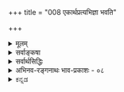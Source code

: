 +++
title = "008 एकार्थप्रत्यभिज्ञा भवति"

+++
<details><summary>मूलम्</summary>

एकार्थप्रत्यभिज्ञा भवति दृढतरा दर्शनस्पर्शनाभ्यां संघातादेरयोगादवगमयति सा वस्तु रूपादतोऽन्यत् ।  
एकस्मिन् दूरतादेरविशदविशदप्रत्यभिज्ञादि तद्वत् नैकत्वेऽप्यक्षभेदाद्भिदुरमिव मिथस्संश्रयादिप्रसङ्गात् ॥ ८ ॥
</details>

<details><summary>सर्वाङ्कषा</summary>

विभक्तानां द्रव्याणां लक्षण-कथनानन्तरं  
क्रमशः परीक्षां प्रारिप्सुः,  
आदौ द्रव्याद्रव्य-विभागस्यैवाप्रामाणिकतां वदतां बौद्धानां  
मतं निराकरोति - एकार्थेत्यादिना ।  

बौद्धाः खलु वैभाषिक-सौत्रान्तिक-योगाचार-माध्यमिकभेदेन चतुर्विधाः ।  

- _वैभाषिकाः_ जगत्-सत्यतावादिनः ।  
  जगतः प्रत्यक्षत्वम्, क्षणिकत्वं चैतत्सम्मतम्।  
- _सौत्रान्तिकानाम्_ अप्य् एतत् समानम्,  
  किन्तु जगतोऽनुमेयत्वम् इति विशेषः ।  
  उभयोरपि क्षणिक-विज्ञान-सन्तति-रूपः आन्तरः पदार्थोऽपि सम्मतः ।  
- आन्तर-क्षणिक-विज्ञान-सन्ततिर् एकैव सत्या,  
  बाह्यं तु सर्वं मिथ्येति योगाचाराः ।  
- माध्यमिकास्तु सर्वशून्यवादिनः । 

तत्र प्रकृते, वैभाषिकाः वदन्ति -  

> गन्ध-रस-रूप-स्पर्श-स्वभावाः चतुर्विधाः परमाणव एव जगन्-मूल-भूताः ।  
गन्ध-रस-रूप-स्पर्श-स्वभावा पृथिवी,  
रस-रूप-स्पर्श-स्वभावं जलम्,  
रूप-स्पर्श-स्वभावं तेजः,  
स्पर्श-मात्र-स्वभावो वायुः ।  
आकाशस् तु पदार्थो नास्त्य् एव ।  
> 
> गुणगुणिनोः 'सहोपलम्भ-नियमाद् अभेदः' इति न्यायेन  
पृथग्-अनुपलम्भात् गन्धाद्य्-आत्मका एव ते, न तु गन्धाद्याश्रयाः । 
अधिकं तु तत्तदवसरे भविष्यति ।  
ततश्च द्रव्यम्, अद्रव्यम् इति विभाग एवानुपपन्न 

इति ।  
तत्रोत्तरम् - एकार्थप्रत्यभिज्ञेत्यादि ।  
**दर्शन-स्पर्शनाभ्यां** = चक्षुर्-इन्द्रिय-त्वगिन्द्रियाभ्यां  
**दृढतरा** = अपलपितुम् अशक्या  
**एकार्थ-प्रत्यभिज्ञा** = एक-पदार्थ-विषयिणी प्रत्यभिज्ञा भवति सर्वेषाम् ।  
**सा** = प्रत्यभिज्ञा  
**सङ्घातादेः** = समुदाय-भावादेः तन्-मते **अयोगात्** असम्भवात्  
**वस्तु** = घटादिद्रव्यं रूपादितः गुणेभ्यः **अन्यत्** = भिन्ना **अवगमयति** = प्रकटयति इति योजना।  

अयं भावः - दीपाद्यालोके घटादिकं चक्षुषा पश्यताम् एव सताम्,  
अकस्माद् दीपादि-नाशे तदेव घटादिकं त्वचा स्पृशताम्  
'अनुपदं चक्षुषा दृष्टम् एव घटं हस्तेन स्पृशामि' इत्यनुभवः सर्वेषाम् अपि भवति ।  
अनेन चक्षुर्-इन्द्रिय-त्वग्-इन्द्रिययोः उभयोरपि गोचरः  
कश्चन पदार्थः अनुभवेन सिद्धः अङ्गीकार्यः ।  
चक्षुरिन्द्रियं हि रूपं गृह्णाति, न तु स्पर्शम् ।  
त्वगिन्द्रियं हि स्पर्शं गृह्णाति, न तु रूपम् ।  
'दृष्टमेव स्पृशामि' इति [[14]] प्रत्यभिज्ञारूपः प्रत्ययस् तु  
उभयेन्द्रियग्राह्यं किञ्चिद् अस्तीति बोधयति ।  

रूपं वा, स्पर्शो वा नोभयेन्द्रिय-ग्राह्यः;  
अतः रूपस्पर्शयोर् आश्रयभूतः कश्चिद् अतिरिक्तः पदार्थः  
इन्द्रिय-द्वय-ग्राह्यः अङ्गीकरणीयः ।  
स एव **द्रव्यम्** इत्युच्यते ।  
अतश्च इन्द्रिय-द्वय-ग्राह्यं द्रव्यम्,  
रूपं स्पर्शश् चेति एकैकेन्द्रियग्राह्यो गुण इति द्रव्याद्रव्य-विभागः दुरपह्नवः ॥ 

ननु वस्तूनां सर्वेषाम् अपि क्षणिकत्वात्,  
आलोके दृष्टः पदार्थः अन्यः,  
'अन्धकारे स्पृष्टश् च पदार्थः अन्य एवे'ति,  
'दृष्टम् एव स्पृशामि' इति प्रत्यभिज्ञा भ्रान्तिर् एवेति,  
तेन न कस्यचिद् वस्तुनः सिद्धिः संभवतीति  
चेत्, तत्रोक्तं - दृढतरा इति । 

एकस्य ज्ञानस्य भ्रान्तित्वं हि, अनन्तरकाले बाधक-प्रत्यय-दर्शनेन वक्तव्यम् ।  
यथा शुक्तिं दृष्ट्वा रजतम् इति भ्रान्तौ जातायाम्,  
अनन्तरं 'नेदं रजतम्' इति बाधकप्रत्ययः दृश्यते ।  
नैवम् अत्रानन्तर-काले कदाचित् कस्यचित्  
'दृष्टम् एव मया न स्पृश्यते' इति बाधकप्रत्ययो दृश्यते ।  
अतः सा प्रतीतिः **दृढतरा** = अपलपितुमशक्या, न भ्रान्तिः ।  

अनन्तर-काले बाधक-प्रत्ययाभावेऽपि, प्रतीतेः भ्रान्तित्वे  
घटादीनाम् अपि मिथ्यात्वं स्यात् ।  
वैभाषिकसौत्रान्तिकौ जगत्-सत्यत्व-वादिनौ ।  
अतो नेष्टापत्ति-संभवः ।  

> न च बाधक-प्रत्ययाभावेऽपि, कारण-दोष-वशात् जातं ज्ञानं भ्रान्तिर् एव भवति ।  
यथा कामिलादोषवशात् 'पीतः शङ्खः' इति ज्ञान-जननानन्तरं  
'शङ्खः न पीतः' इति बाधकज्ञानस्य न हि संभवः ।  

तद्-वद् अत्रापि स्याद् इति चेत्,  
न ह्यत्र तथा दोष-वशाद् इदं 'दृष्टम् एव स्पृशामि' इति ज्ञानं जातम् -  
तथा कस्यापि कदापि तथा अनुभवाभावात् ।  
अतश् च कारण-दोष--बाधक-प्रत्यययोर् अभावात् इयं प्रत्यभिज्ञा  
न भ्रान्तिरितीदमपि **दृढतरा** इत्यनेनोक्तम् ॥

यद्यपि ‘पीतःशङ्खः” इति भ्रमस्थले  
'शङ्खो न पीतः' इति बाधकज्ञानं पूर्वम् एव वर्तते,  
अथापि दोषवशाद् एव ‘पीतश्शङ्खः' इति प्रत्ययो भवति ।  
अत एव किल प्रतिबध्यज्ञानं दोष-विशेषाजन्यम् इच्छन्ति विपश्चितः ।  
अत एव ‘एकश् चन्द्रः' इति बाधक-निश्चये सत्य् अपि  
अङ्गुल्यवष्टंभादि-दोषेण 'द्वौ चन्द्रौ' इति प्रत्यक्षं वर्णयन्ति ।  
अतो बाधक-प्रत्ययाभावेऽपि, कारण-दोषस्याप्य् अत्राभावात्,  
लौकिकबुद्धयः न भ्रमाः । 

ननु च 'प्रत्ययः सर्वोऽपि मिथ्या, प्रत्ययत्वात्, स्वाप्न-प्रत्ययवत्' इत्याद्य्-अनुमानानि ते ऽवतारयन्त्य् एव किल ?  
जानामि बृहस्पते! परिशीलयामस् सर्वं तत्-तत्-प्रकरणे ।  
प्रत्यभिज्ञा-प्रामाण्यम् उत्तरत्र विस्तरेण (श्लोकः . 26) स्थापयिष्यते ।

ननु रूपस्य स्पर्शस्य वा प्रत्येकं एकैकेन्द्रियग्राह्यत्वेऽपि  
उभयोर् मेलन-दशायां द्वयम् अपि द्वीन्द्रियग्राह्यं भवतु,  
प्रत्येकम् असतो रक्त-रूप-विशेषस्य सुधा-हरिद्रयोर् मिश्रणे दर्शनाद् इत्यत्रोक्तम्-  
**संघातादेर् अयोगाद्** इति ।  

अयं भावः - 'मिश्रणे' इत्यस्य कोऽर्थः ?  
तत् तु वस्तु-स्थैर्य-वाद एव संभवेत् ।  
वस्तूनां क्षणिकत्वे हि  
प्रत्येकं स्थितम् एव वस्तु अन्यत्,  
मिलित-काले स्थितम् एव अन्यत् ।  
अतः कस्य मिश्रणावस्था वर्णितुं शक्या?  
न च वस्तूनां क्षणिकत्वेऽपि,  
अवयवातिरिक्तम् अवयविनम् अनङ्गीकुर्वतां सर्वेषां पूर्वक्षणे प्रत्येकता,  
अनन्तरक्षणे संघात-भावः वर्तत एवेत्य्  
अवस्था-भेदः वर्तत एवेति चेत्,  
क्षणिकवादे हि संघात-भावोऽपि दुर्-उपपादः ।  
एक-कालावच्छेदेन, एकदेशावच्छेदेन वा मेलनं हि संघातः ।  
कालस् त्व् अतिरिक्तः, तन्-मते नास्त्य् एव ।  
देशः यद्य् अतिरिक्तः, तर्हि स एव 'द्रव्य'-पदवाच्य इति सिद्ध्यति ।  
अतस् तन्-मते द्वयम् अप्य् असंभवि ।  
एतत् सर्वं **संघातादेर् अयोगात्** इत्यनेन सूच्यते ॥

[[15]]

> ननु यद्य् अपि देशो वा कालो वा अतिरिक्तः नाङ्गीक्रियते,  
अथापि संख्यादि-गुणानाम् अतिरिक्तानाम् अनङ्गीकारे ऽपि  
संख्यादि-विलक्षण-व्यवहार-निर्वाहवत्  
बुद्धि-कल्पित-कालादिकम् आदायैव विलक्षण-व्यवहारो भवतु,  
का हानिर्? 

इति चेत्, एवम् अपि प्रकारान्तरेणातिरिक्तसिद्धिः इत्याह- **एकस्मिन्न्** इत्यादि ।  
**एकस्मिन्न् एव** वस्तुनि दूरतादेः हेतोः  
**अ-विशद-विशद-प्रत्यभिज्ञादि**,  
**तद्वत्** = पूर्ववत् रूपाद् इतः वस्तु अन्यत् अवगमयतीत्य् अर्थः ॥

अयं भावः -  
दूरात् किञ्चित् वस्तु पश्यन् सर्वोऽपि,  
कदाचित् रूपादिकं स्पष्टतया द्रष्टुं न शक्नोति ।  
कदाचिच् च रूपं पश्यन्  
आश्रयभूतं वस्तु किम् इति स्पष्टं निश्चेतुं न शक्नोति ।  
द्रव्य-गुणयोर् अभेदे,  
द्रव्य-ग्रहणम् एव गुण-ग्रहणम्,  
गुणग्रहणम् एव द्रव्य-ग्रहणं भवेद् इति,  
कथं निश्चेतुं न शक्येत ?  
न च प्रथमं गृहीतं वस्तु अन्यद् एव;  
समीपम् उपसृप्य निर्णीयमानं वस्तु भिन्नम् एवेति न विरोध इति वाच्यम्;  
'तद् एवेदम्' इति अबाधितप्रत्यभिज्ञाया दर्शनात् वस्तुभेदः न वक्तुं शक्यः ।  
न वा प्रत्यभिज्ञायाः अप्रामाण्य-शङ्का, उपर्य् एव दत्तोत्तरत्वात् ।  
अतः द्रव्य-गुण-भेदः अनिवार्यः ।  

तद् इदं सूचितं -  
**एकस्मिन् प्रत्यभिज्ञादि** इति पदाभ्याम् ।  
**दूरतादेः** इत्यत्र आदिना आलोक-न्यूनतादेः ग्रहणम् ।  
**प्रत्यभिज्ञादि** इत्यत्र आदिना संशय-विपर्यययोर् ग्रहणम् ।  
ऊर्ध्वत्वादि-सामान्याकार-विशिष्टं वस्तु दूरात् पश्यताम्  
'स्थाणुर्वा पुरुषो वा' इति संशयः सर्वेषाम् अनुभवसिद्धः ।  
तत्र ऊर्ध्वत्वादि-साधारणाकारस्य तद्-आश्रय-द्रव्यस्य च ग्रहणे सत्यपि  
स्थाणुत्व-पुरुषत्वान्यतराकारानिर्णयात्,  
धर्मस्य तद्-आश्रय-धर्मिणश् च भेदः अनिवार्यः ।  

एवं "फाल-फल्य"+आदि-सामान्याकार-ग्रहणम्, शुक्तित्वादि-विशेषाकाराग्रहणञ् च यदि न स्यात्,  
तर्हि शुक्तौ रजत-भ्रमस्तत्र कथं स्यात् ।  
अतः इदं सर्वं धर्मातिरिक्तं धर्मिणम्,  
गुणाद्य्-अतिरिक्तं गुणिनम् अन्तरा  
सर्वथा न घटेतेति  
द्रव्य-गुण-विभागः अवर्जनीय इति ।  
"अविचारित-रमणीयम् एव विकल्पानां स्वरूपम्" इत्यादिकमपि तद्-अवसरे (बुद्धि.33) विचार्यते ॥

> ननु वस्तुन एकत्वेऽपि  
ग्राहकस्येन्द्रियस्य भेदात्  
भेद-व्यवहारः युज्येत ।  
चक्षुषा ग्रहणे ' रूपम्' इति  
त्वचा ग्रहणे 'स्पर्शः' इति च  
एकमेव वस्तु व्यपदिश्यते इति  
न कोऽपि विरोध 

इति शङ्कते - नैकत्व इत्यादि ।  
**एकत्वेपि** = वस्तुन एकत्वेऽपि  
**अक्षभेदात्** = ग्राहकेन्द्रियभेदात्  
**भिदुरम् इव** = भिन्नम् इव भवति,  
वस्तुतस्तु न भिन्नम् इति चेत्;  
एतन्निराकरोति - **नेति** ।  
हेतुमाह - **मिथः संश्रयादि-प्रसङ्गाद्** इति ।  
अन्योन्याश्रय-दोष-प्रसङ्गाद् इत्य् अर्थः ।  

> ग्राह्याणां रूपरसादीनां परस्पर-विलक्षणत्वाद्+धि  
ग्राहकाणीन्द्रियाण्य् अपि परस्परं विलक्षणानि साध्यन्ते ।  
‘रूप-साक्षात्कारः किञ्चित्-करणकः कार्यत्वात्, घटादिवत्'  
इत्यादि-रीत्या हि चक्षुरादीन्द्रियाणि विविच्यन्ते ।  
एवं सति  
ग्राहकाणाम् इन्द्रियाणां भेदात्  
ग्राह्याणां रूपरसादि-विषयाणां भेद 

इति यद्य् उच्यते,  
तर्हि ग्राह्य-भेद-सिद्धौ ग्राहकेन्द्रिय-भेद-सिद्धिः,  
ग्राहकेन्द्रिय-भेद-सिद्धौ ग्राह्यविषयभेदसिद्धिरिति अन्योन्याश्रयदोषः । 

मिथस्संश्रयादीत्य् आदिना चक्रकग्रहणम् ।  
ग्राह्य-ग्राहकयोर् मध्ये ग्रहणस्याप्य् अन्तर्गतत्वात्,  
तस्य पृथक्करणे,  
ज्ञान-भेदात् विषय-भेदः,  
विषयभेदात् ग्राहकेन्द्रियभेदः, ग्राहकेन्द्रियभेदादेव ज्ञानभेदः 

इति त्रयाणां परस्पराश्रयणात्  
चक्रवत् भ्रमणात् ‘चक्रक' संज्ञकः दोषः भवति ॥

[[16]]

ननु सृष्टिप्रक्रियायामिन्द्रियाणामाहङ्कारिकत्वेन, विषयानुरोधेनेन्द्रियकल्पनाया अभावात् कथमन्योन्याश्रय इति चेत्, तत्प्रक्रियायास्समष्टितत्त्वविषयकत्वेन, तत्र विचारस्यैवाप्रसक्तेः । किञ्च तद्दृष्ट्या विषयाणामपि प्रत्येकं सृष्ट्यभिधानादतिरिक्तविषयसिद्धिर्निष्प्रत्यूहैव ॥

अपि च–यदि रूपरसयोः ग्राहकभेदाधीनो भेदः, शुक्लपीतादीनां रूपाणां चक्षुषैव ग्रहणात्, ग्राहकभेदाभावात्, शुक्लनीलपीतादिभेदः न भवेदिति, रूपं सर्वमप्येकमेव भवेत् । एवं रसादाव् अप्य् अवान्तर-भेदो न सिद्ध्येत्, ग्राहकभेदाभावादिति द्रव्यगुणभेदः निरुपाधिकः सिद्धः ॥

ननु पृथिव्यामाम्रपनसादौ पाकवशात् रूपादेः परिवृत्तिः सर्वानुभवसिद्धा । तत्र रूपादेः कार्यत्वमवर्जनीयम् । कार्यं चेदुपादानकारणमप्यावश्यकम् । रूपादिकं प्रति हि द्रव्यमेवोपादानकारणम् । एवञ्च गुणं प्रति द्रव्यस्योपादानत्वात्, उपादानोपादेययोरभेदस्य भवद्भिः स्थापनात् (श्लो. 20) गुणगुणिनोरभेदस्सिद्ध एवेति कथं द्रव्यातिरिक्तगुणसिद्धिः ? न च प्रामाणिकैरपि गुणगुणिव्यवहारकरणात्, अनन्तरकालबाधादर्शनाच्च तयोर्भेदसिद्धिरिति शङ्खयम्; 'राहोश्शिरः' इतिवत् कल्पितेनापि भेदव्यवहारनिर्वाहात् इति चेत्, उपादानोपादेययोरभेदे, प्रत्यक्षबाधादर्शनेऽपि यौक्तिकबाधस्य सत्त्वात् । ननु प्रत्यक्षस्य प्रबलत्वात् कथं युक्त्या बाध इति चेत् 'सैवेयं दीपज्वाला' ( 58 ) इति ज्वालैक्यप्रत्यक्षस्यानुमानेन बाधस्य सर्वैरङ्गीकारात् ॥

न च ज्वालैक्यप्रत्यक्षं हि प्रत्यभिज्ञारूपम् । प्रत्यभिज्ञा च न केवलेन्द्रियजन्या । तत्तांशे संस्कारजन्यत्वात् । अत एवेदं ग्रहणस्मरणात्मकं ज्ञानं न सर्वांशे प्रमाणम् । एवं दुर्बलत्वादेवास्य युक्त्या बाधः, न तु केवलयुक्त्या प्रत्यक्षबाध इति वाच्यम्; केवलेन्द्रियजन्यस्य 'इदं रजतम्' इति प्रत्यक्षस्य ' इयं शुक्तिः' इति प्रत्यक्षेणैव बाधदर्शनात्, प्रत्यक्षस्यापि बाधो दृश्यत एव । न च प्राथमिकज्ञानस्य न केवलेन्द्रियजन्यत्वम्, रजतसन्निकर्षाभावात् । अतस्तस्य बाध्यत्वं युज्यत एवेति वाच्यम्, एवमप्युपादानोपादेययोरभेदस्य युक्तिसिद्धत्वेन, वासनाजन्यस्य गुणगुणिभेदव्यवहारस्यापि बाधात्, न गुणगुणिभेदसिद्धिरिति चेत् ॥

अत्रोच्यते - सर्वमिदमाकाशनर्तनमेव । गुणं प्रति द्रव्यस्योपादानत्वं हि वैशेषिकसमयसिद्धम् । सिद्धान्ते तु परिणामवादाङ्गीकारात् पूर्वावस्थाविशिष्टं द्रव्यमुत्तरावस्थाविशिष्टद्रव्यं प्रत्युपादानं भवति । रूपरसादयोऽप्यवस्थाविशेषा एव । पाकवशाद्रूपपरावृत्तिस्थलेऽपि पूर्वरूपविशिष्टं द्रव्यं रूपान्तरविशिष्टतया परिणमते । अतश्च तत्र केवलरूपादिपरावृत्तेरभावात्, तद्विशिष्टद्रव्यस्यैव तथा परिमाणात्, सर्वत्र द्रव्यमेवोपादानम्, उपादेयञ्चेति, उपादानोपादेययोरैक्येन द्रव्यैक्यस्यैव सिद्धिः, न गुणगुणिनोरैक्यसिद्धिः । किञ्चोपादानोपादेयभावस्यैव भेदप्रयुक्तत्वेन, द्रव्यगुणयोरभेदस्य नावकाशः इतरत्सर्वं तत्तदवसरे ॥

यत्तु – 'सहोपलंभनियमात् अभेदो गुणतद्वतोः' । तथाहि - यदि भेदः, तर्हि कदाचिद्वा तदन्तरा तदुपलभ्येत । यथा घटमन्तरा पट उपलभ्यते । एवं कदाचिदपि गुणगुणिनोस्तथानुपलंभान्नास्ति भेद इतितदपि सहत्वस्यैव भेदगर्भत्वात् स्ववचनविरुद्धम् । रूपमन्तरापि अन्धकारे घटोपलब्धिः त्वगिन्द्रियेण वर्तत एव । एवं स्पर्शमन्तरापि घटोपलब्धिरप्यालोके वर्तत एव । अतः गुणगुणिभावो दुरपह्नवः ॥



ननु 'सहोपलंभनियमादभेदो नीलतद्धियोः ' (प्र.वा.) इति बौद्धभिक्षोर्वाक्यानुकरणमेतत्; अस्तु, शब्दः किं तस्यैव स्वभूतः ? ' सहोपलंभनियमादभेदो नीलशब्दयोः' इत्यपि पठ्यताम् । **नीलः** =अर्थः । एवञ्च ज्ञानार्थयोरिव, अर्थशब्दयोरभेदवादः सहोपलंभनियममूल एव । एवं गुणगुणिनोरप्यभेदवादे सहोपलंभ एव हेतुः । सिद्धिः किल स्थितिः प्रतिपत्तिश्च । एवमेव जीवब्रह्मणोरपि अविनाभावस्यांशांशिभावमूलकस्य सत्त्वात्, तत्रापि 'सहोपलंभनियमादभेदः परजीवयोः' इत्यपि पठ्यताम् । अथवा 'सहोपलंभनियमादभेदोऽयुतसिद्धयोः' इत्येव सर्वानुगतं वा पठ्यताम् । परीक्षकाणां मतिभेदमूलकमतभेदकारणेषु अविनाभावकृतः सहोपलंभनियमः प्रधानं निदानम् । परं तु सहत्वस्य भेदगर्भत्वान्न सहोपलंभनियमादभेदसिद्धिप्रत्याशा । ननु यदि शरीरशरीरिणोरविनाभावः, तर्हि 'नीलो घटः' इतिवत् जीवशरीरयोरपि समानाधिकरणप्रतीतिः स्यादिति चेत्, नेति क आह? ' अहं मनुष्यः' इत्यादिसामानाधिकरण्यप्रतीतिरस्त्येव किल ! नन्वियमौपचारिकी प्रतीतिरिति चेत्, विचार्यत एतज्जीवसरे ॥

ननु यदि जीवपरयोरविनाभावः तर्हि, 'अहम्' इति स्वोपलंभे परोऽपि भायादिति चेत्; क एवमाह ? ' न भाति' इति । ' अहम् ब्रह्मास्मि' इत्युपलंभ एव प्रमाणम् । अत एव 'अहं ब्रह्मास्मि' इत्यनुभवः अस्मिन्नेव मते स्वरसतः शरीरशरीरिभावकृतः संगच्छते, न तु स्वरूपैक्यवादिमते । अधिकं तु पश्चात् । ' नीलः' इति प्रतीतौ नैल्यमेव विषयः, न तु द्रव्यमिति वैभाषिकाः । द्रव्यमेव भासते, न गुण इति सांख्याः । नैल्यविशिष्टं द्रव्यं भासत इतीतरे । एतत्सर्वत्रापि गुणगुणिनोरविनाभाव एव मूलम् । एवमेव जीवपरमात्मनोरप्यविनाभावात् भेदाभेदादिवादास्संवृत्ताः । किञ्च यत्र सहैवोपलंभः, तत्राविनाभाव इत्येव व्याप्तिः; न तु यत्राविनाभावस्तत्र सहोपलंभ इति । सामग्रीसामर्थ्याधीनत्वादुपलंभस्य । गुरुत्वादिकं तु न कदापि द्रव्येण सहोपलभ्यते । एवं चक्षुषा घटादिग्रहणे रसादिकं तेन न हि गृह्येत । अतो नोक्तापत्तिः ॥

एवञ्चाविनाभावस्थले सर्वत्राप्येवं विवादः सहज एव । तर्हि निर्णयः क इति चेत्; द्वयोस्सत्त्वे खल्वविनाभावः । अतोऽविनाभाव एव भेदं सहोपलंभं च प्रदर्शयतीति सिद्ध एव निर्णयः । वाचो विग्लापनमेवेतरत्सर्वम् । अत एव न वयं भेदाभेदवादिनः । एतदेव मनसि निधाय समन्वयाधिकरणे भगवद्भिर्भाष्यकारैर्विस्तरेणादूषि भेदाभेदवादः । एतेन एतत्सिद्धान्तसूक्ष्मस्वरूपापरिज्ञानमूलमेव 'परस्परविरुद्धभेदादिपक्षत्रयकक्षीकारेण क्षपणकपक्षनिक्षिप्तम्' इति सर्वदर्शनसंग्रहकारस्य शब्दालङ्कारवचनमलङ्कारमात्रं मन्तव्यम् । सर्वैरपि विवेकिभिः प्रामाणिकव्यवहाराणामवश्यनिर्वाह्यत्वे 'शास्त्रप्रथितमजहतां कोऽपराधोऽतिरिक्तः?' (नाय.27) । अधिकं तत्रैव द्रष्टव्यम् ॥ ८ ॥
</details>


<details><summary>सर्वार्थसिद्धिः</summary>

ननु द्रव्यमद्रव्यमित्युभयमसिद्धं रूपादेराश्रयाभावात्, रूपादितया विकल्प्यमानस्यैकस्यैव वा सत्त्वादिति पक्षद्वयमेकेनैव प्रतिक्षिपति - एकार्थेति ॥ एवमाहुर्वैभाषिकाः - निराधारा निर्धर्मकाश्च रूपादयश्चत्वारः पदार्थाः । ते चक्षुराद्येकैकेन्द्रियग्राह्या इति ।  
वात्सीपुत्रास्तु शब्दादीन् पञ्च वैभाषिका विदुः । शब्दात्मानश्चतुर्ष्वेव केचिदित्यपरेऽब्रुवन् ॥  
तत्र निराधारत्वं तावत्प्रतिसन्धानविशेषेण निरस्यति । अस्ति हि दृष्टमेव स्पृशामीति द्वीन्द्रियग्राह्यवस्तुविषया धीः । सा तावन्न संशयात्मा विरुद्धानियतकोट्य(नवलम्बात्)नुपलम्भात् । न च विपर्ययः स्वारसिकबाधादृष्टेरनन्यथासिद्धेश्च । तदेतदुभयं दृढतरेति संगृहीतम् । ग्रहणमिति वक्तव्ये प्रत्यभिज्ञेत्युक्तिर्ज्ञातृज्ञेयस्थैर्यस्यापि व्यक्त्यर्था । सेयं न रूपमात्रगोचरा, तस्य स्पर्शनविषयत्वाभावात्, अन्यथाऽन्धस्यापि स्पर्शनेन रूपोपलम्भनप्रसङ्गात् । न च स्पर्शमात्रगोचरा, तस्यापि दृग्विषयत्वाभावात् । तथात्वे चास्पृशतोऽपि दृशा स्पर्शधीप्रसङ्गात् । न चोभयविषया, दर्शनस्पर्शनयोः प्रत्येकविषयत्वादेव । अत इयं प्रत्यभिज्ञा रूपाद्यतिरिक्तं तदाश्रयभूतं वस्तु प्रकाशयति, इदं रूपस्पर्शवदिति । ननु रूपस्पर्शयोर्नियताक्षवेद्यत्वेऽप्यवस्थाभेदात् प्रतिसन्धानं स्यात्; न स्यात्, न ह्यस्माकमिव स्थिरमवस्थान्तरभाक्किंचित्त्वन्मते । विभज्यवैभाषिकपक्षस्त्वतिमन्दः । तदिह संहतासंहतस्वलक्षणभेदमात्रं तु स्यात्; तत्र संघातस्वरूपं तस्य प्रतिसन्धानविषयत्वं च न युज्यते इत्याह - सङ्घातादेरयोगादिति । सङ्घातोऽपि सङ्घातिस्वरूपस्तदन्यो वा? पूर्वत्र न प्रतिसन्धानपदम्, द्वितीये सत्योऽसत्यो वा? आद्ये द्रव्यवाद एव वरं, संसर्गाख्यधर्मस्वीकारो वा; तेन परस्परविशिष्टस्वरूपमेवेत्यपि निरस्तं विशेषणविशेष्यतत्संबन्धातिरिक्तविशिष्टायोगात् । द्वितीये कथं प्रत्यभिज्ञात्मकार्थक्रियाकारित्वम्? निरन्तरस्वरूपं सङ्घात इति पक्षोऽपि प्रत्येकपक्षवन्नेन्द्रियान्तरेण प्रतिसन्धिः स्यात् । अन्यथा रसादिष्वपि संहतेषु तत्प्रसङ्गात् । एतेन देशैक्यमेव संघात इत्यपास्तम्; एकदेशान्वयिनां त्रैकालिकानामेकसंघातत्वप्रसङ्गात् । देशोऽपि तदातदा भिन्न एवेति चेन्न, क्षणभङ्गस्य निरसिष्यमाणत्वात् । न च ते देश आकाशादिरूपः, तस्य युष्माभिरावरणाभावादिमात्रत्वज्ञापनात् । न चोपादानरूपः, स्पर्शरूपादीनां भिन्नभिन्नक्षणोपादानत्वाभ्युपगमात् । एकोपादानत्वे तु तदेव द्रव्यं पृथिव्यादिदेशैक्यात्सङ्घातस्यापि संघातान्तरापेक्षायामनवस्था, अन्योन्याश्रयो वा । त्वन्मते पृथिव्यादिः रूपादिसङ्घातातिरिक्तो न; तथा पृथिव्यादेरपि देशैक्यं पृथिव्यादिसङ्घातातिरिक्तं न । अतिरिक्तं चेत्पृथिव्यादेर्देशैक्येऽपि तद्देशसङ्घातातिरिक्तं पृथिव्यादिदेशानां देशान्तरैक्यमेव प्रयोजकं स्यात् । एवं सत्यनवस्थेत्यर्थः । एवं च पृथिव्यादिसङ्घातप्रयोजकैकदेशानपेक्षायां तु रूपादेस्संहतत्वे पृथिव्यादिसंहतत्वमेव प्रयोजकं स्यात्; पृथिव्यादेस्संहतत्वे तु रूपादेस्संहतत्वमेवेत्यन्योन्याश्रय इत्यर्थः ।  
अथ स्यात् गृहीतेन रूपेण पूर्वमेव स्पर्शोऽनुमितः, तत्र दृष्टरूपानुमितमेव स्पृशामीप्येव प्रतिसन्धानमिति चेन्न; द्वयोरेकाश्रयत्वग्रहणमन्तरेण व्याप्तिग्रहणासंभवादनुमानासिद्धेः । दृष्टे रूपे स्पृष्टे च स्पर्शे भेदाग्रहात् । दृष्टमेव स्पृशामीति बुद्धिशब्दाविति चेन्न, भेदेनैव तयोर्गृह्यमाणत्वात्; रसादिष्वपि प्रसङ्गाच्च । ननु निर्विषयैवेयं प्रत्यभिज्ञा वासनावशात्स्यादिति चेन्न; योगाचारनीत्या रूपादेरपि निह्नवप्रसङ्गात् । बाधाबाधाभ्यां विशेष इति चेन्न; स्वारसिकबाधादृष्टेर्यौक्तिकबाधस्य समत्वाच्च । अतो रूपस्पर्शवदिदमिति मिथो भिन्नविशेषणमेकं विशेष्यं सर्वलोकसिद्धं दुरपह्नवम् । यत्तु मतान्तरं स्पर्शमात्रस्वरूपो वायुः स्वलक्षणः, तैजसादयस्तु द्वित्रिचतुस्स्वभावाः, अतस्तेजःप्रभृतीनां द्वीन्द्रियग्राह्यत्वमिति, तदप्यसत्; एकस्यानेकस्वभावत्वायोगात्; तदभ्युपगमे च जैनमतावतारात् । अनेकधर्मत्वे त्वस्मन्मतसिद्धेः । एकस्मिन्नेव रूपादिस्वभावभेदकल्पनेति चेन्न; सर्वत्रासिद्धस्य कल्पनायोगात्, क्वचित्सिद्धौ द्रव्यवादसिद्धेश्च । एतेन भेदोपलम्भाभावादभेदसिद्धिरिति प्रत्युक्तम्, विपरिवर्तस्यैव सुवचत्वात् । न हि रूपमिदमिति घटादीन्कश्चित्क्वचित्प्रत्येति । किंतु तद्वदिति । सहोपलम्भनियमादिति हेतुचतुष्टयं च निरसिष्यामः(हे) । न च रूपादेर्धर्मिणश्च सहोपलम्भनियमः, पीतशङ्खादिभ्रमे रूपमन्तरेण रूपिणस्तमन्तरेण तस्य चोपलब्धेः । न चात्रान्यश्शङ्खस्तदानीमुत्पन्नः, नापि शङ्खरूपोऽयं पित्तविवर्तः, स्पर्शनेन स एवायं शङ्ख इति गृहीतेः । एवं स्पर्शादावपि । यदि चासौ हेतुरङ्गीक्रियते किमपराद्धं "सहोपलम्भनियमादभेदो नीलतद्धियोः" इति वदद्भिः? अतस्सहोपलम्भनियमाद्धर्मधर्मिभेद एव सिध्यति । किंच रूपस्पर्शयोस्सहधीनियमस्त्वयाऽपि दुस्साधः; अतस्तयोरयुगपदुपलम्भादभेदासिद्धावेकस्य प्रत्यभिज्ञाविषयस्य ततोऽन्यत्वं (प्र)स्पष्टम् । यत्तदन्यत्र युष्माभिरुक्तम् -   
"अनुपप्लवभूतार्थस्वभावस्य विपर्ययैः । न बाधो यत्नवत्त्वेऽपि बुद्धेस्तत्पक्षपाततः ॥" इति,   
तदिह प्रतिसन्धेयम् । बुद्ध्यन्तराणि च तद्बाधकान्यभिन्नेन्द्रियजन्यान्याह - एकस्मिन्निति । आसन्नदेशे दृष्ट्वा दूरं गतस्याविशदा प्रत्यभिज्ञा, दूरे दृष्ट्वा समीपं गतस्य तु विशदा; एवं क्रमात् बहलविरलालोकादिवशादप्युभयधा ग्राह्या । अल्पधर्मविशिष्टतया ग्रहणम् अविशदग्रहणम्; भूयोधर्मविशिष्टतया तु विशदग्रहणम्; नतु न्यूनाधिकदर्शनमात्रम्; तथा सति घटपटदर्शने घटमात्रदर्शने च विशदाविशदव्यवहारप्रसङ्गात् । न चात्र रूपमेवाविशदं विशदं च भाति, पीतशङ्खादिभ्रमे रूपान्तरवत्तया भातस्यापि तथा प्रत्यभिज्ञानात् । नापि परिमाणं, तस्य परमार्थस्य त्वयाऽनभ्युपगमात् । दूरे च परिमाणान्तरवत्तया वस्तुनः स्फुरणात् । अत एव नैकत्वसंख्या; दूरासन्नयोरेकानेकत्वबोधे तदेवेति दर्शनात् । अत्रोत्तरेणादिशब्देन संशयविपर्यय(धि)योर्ग्रहणम् । संशयविपर्ययौ तावदधिष्ठानग्रहे विशेषाग्रहात् समानधर्मग्रहाच्च भवतः । तथादृष्टिनियमश्च नान्यथयितुं शक्यः ।  
अधिष्ठानस्य कार्त्स्न्येन भानेऽभाने च न भ्रमः । भाताभाताकृतिभिदा कथं निर्धर्मके भवेत् ॥  
बाधकधीश्चाधिष्ठानातिरिक्ततदसाधारणधर्मविषया, तत्स्वरूपग्रहस्यारोपसहत्वात् । जिज्ञासा च नात्यन्तानुपलब्धे, अदर्शनात् । न च निश्शेषविदिते, वेद्याभावात् । अतस्तद्विषये विदिताविदिताकारत्वं सिद्धम् । तदिदं सर्वमभिप्रेत्य भिन्नाभिन्नवादिभिरप्युक्तम् - "आविर्भावतिरोभावधर्मकेष्वनुयायि यत् । तद्धर्मि यत्र वा ज्ञानं प्राग्धर्मग्रहणाद्भवेत् ॥" इति । अत्रागृहीताशेषधर्मधर्मिग्रहणं तु न मृष्यामहे । यत्तु बौद्धैरुक्तम् -   
"धर्मोपकारशक्तीनां भेदे तास्तस्य किं यदि । नोपकारस्ततस्तासां तथा स्यादनवस्थितिः ॥ नानोपाध्युपकाराङ्गशक्त्यभिन्नात्मनो ग्रहे । सर्वात्मनोपकार्यस्य को भेदः स्यादनिश्चितः ॥" इति ॥ तदपि मन्दम्, अन्वयव्यतिरेकसिद्धकारण(णादि)वैचित्र्यनिबन्धनस्वभावभेदवतामुपाधीनां परस्परव्यभिचारिवृत्तिनियतसामग्रीबोध्यत्वेन ग्रहणाग्रहणयोरुपपत्तेरिति । 

> नन्व् अस्तु प्रतिसन्धानबलात्  
द्वीन्द्रियग्राह्यं किञ्चित्;  
तत् तु रूप-रसाद्य्-आत्मकम् इति वा तद्-आश्रय इति वा  
न मृष्यामहे । तेषामेवाभावात्  
एकस्मिन्न् एव ग्राहक-भेदात् तत्-तद्-धर्म-धीः,  
यथा मणि-कृपाण-दर्पणादि-व्यञ्जक-भेदान्  
मुखादेर् अणुत्व-पृथुत्व-मलिनत्व-विमलत्वादिधीः,  
सव्य-दक्षिण-विपर्यासश् च

+इति ।  
तम् इमं पक्षं प्रतिक्षिपति -  
"नैकत्वे ऽप्य् अक्ष-भेदाद् भिदुरम् इवे"ति ।  
इह तावत् सर्वत्रासिद्धस्य कल्पनानुपपत्तिर् उक्ता ।  

बाधकान्तरमाह - मिथ इति । चक्षुर्-आदि-ग्राहक-वैजात्यं हि  
ग्राह्याकार-भेदात् कल्प्यते ।  
तद्-असिद्धौ कथं तद्-ग्राहक-भेद-कॢप्तिः,  
तद्-अभावे च  
कथं तत एव ग्राह्याकार-भेद-कॢप्तिर् इति ।  
इह तु मध्ये बुद्धि-भेद-प्रवेशे चक्रकम् ।  
अस्तु कारणभेदादिन्द्रियभेदकॢप्तिरिति चेन्न; इन्द्रियवैजात्यव्यवस्थापकस्य तस्यानुपलम्भात्, तत एव तत्कॢप्तौ तत्रापि मिथस्संश्रयात् । ननु दर्पणादिग्राहकभेदाद् ग्राह्ये सव्यदक्षिणविपर्यासः, पृथुत्वाणुत्वविमलत्वमलिनत्वकल्पना च दृष्टेति चेत्सत्यम्; दर्पणादेस्तद्धर्माणां च भेदेन दृष्टत्वात्तदधीनाध्यासभेदो यथादर्शनमङ्गीक्रियते । अत्र तु न तथा । अक्षेषु च ते बहिः कल्पनीयानां रूपादीनामसंभवात् । उपाधिज्ञाननिरपेक्षेयमौपाधिकभेदधीरस्तु मण्डूकवसाक्तदृष्टेर्वंशेषूरगबुद्धिवदिति चेन्न; तत्तद्दोषशक्त्या तत्तद्भ्रान्तिभेदसिद्धेः कल्प्याकारस्य क्वचित्संभवाच्च । चक्षुरादिस्वभावा एवात्रापि रूपादिभ्रान्तिहेतवो दोषा इति चेन्न; सर्वकल्पनाधारे स्वलक्षणेऽप्यनाश्वासप्रसङ्गात् । ततश्चेन्द्रियस्वभावभेदोऽपि दुर्वचः; अधिष्ठानाकाङ्क्षायामपि बुद्ध्यैव चरितार्थत्वात् । तथा चेन्द्रियस्वभावभेदोऽपि नावेक्ष्यः; पूर्वपूर्वबुद्धिशक्तिभेदादेवोत्तरोत्तरविचित्रभेदोपपत्तेः । ननु स्पर्शनेन्द्रियस्याज्ञातैर्भागभेदैः करतलप्रकोष्ठादिवर्तिभिरस्यैव दुरालभाः स्पर्शस्योल्लेखभेदा भवन्तीति चेन्न । स्पर्शस्यात्र भेदेनानुल्लेखात् दुरालभावयवानां तु वह्निकणवच्छरीरमाविशतां तद्विकृतिजनकत्वमात्रम्; प्रदेशभेदेन विकृतितारतम्यं च वह्न्यादिभिरिव नानुपपन्नम् । ननु मनुष्यपशुमृगादीन्द्रियभेदाद्भक्ष्यादिष्वानुकूल्यादिवैपरीत्यं तत्तारतम्यं च दृश्यते । न च वस्त्वेवानुकूलप्रतिकूलस्वभावम्; विरोधात्, सर्वेषामविशेषेण सर्वदोभयविधानुपलम्भात्, अनेकान्तवादानभ्युपगमाच्च । एवं चक्षुरादिभेदाद्रूपादिभेदभ्रमस्स्यादिति; तदपि न, तत्तत्कर्मशक्तिवैचित्र्यात्तत्तदनुकूलत्वादिव्यवस्थोपपत्तेः । वस्तुषु चानुकूलत्वप्रतिकूलत्वे सुखदुःखजनकत्वे एव; तथाऽपि सुखदुःखे बुद्धिभेदावेव भवद्भिरपि स्वीक्रियेते । ततश्चात्र विषयभेदाद्धीभेदः । तस्मादेव च स इति प्रसङ्गः स्यादिति चेन्न; विषयभेदस्य स्वकारणाद्यधीनत्वात्, तदुत्पाद्यबुद्धिभेदस्य तत्कारणत्वाभावात्, द्वयोरपि परस्परप्रतीतिनिरपेक्षप्रमाणसिद्धत्वाच्च । एवमुपाधिभेदैरेकस्मिन्नेव ह्रस्वत्वदीर्घत्वधीनिदर्शनान्यपि नेतव्यानीति । अत्रादिशब्देन पूर्ववत् संशयाद्यसंभवो नीलपीतशीतोष्णमधुराम्लादिभेदासंभवश्च गृह्यते । न हि नीलादिभेदेष्विन्द्रियभेदोपाधिकत्वं शक्यं वक्तुं, रूपादिभेदमिथ्यात्वे तदन्तःपातिनीलादिभेदोऽपि मरीचिकावीचिकान्यायेन मिथ्यैव स्यादिति चेन्न; असिद्धस्यासिद्धेन दुस्साधत्वात् । मिथो निदर्शनेन साधने मिथस्संश्रयात् निदर्शनमात्रेण निश्शेषनिह्नवप्रसङ्गाच्चेति । तथाऽप्येकमनेकस्वभावमिति चेन्न । स्वरूपभेदस्यानभ्युपगमात् धर्मभेदस्याविरुद्धत्वात् ।   
वेद्यहेतुफलाकारैर्भिन्नैरेका समेति धीः । तथा बाह्येऽपि दृष्टत्वाद्युगपत्क्रमशोऽपि नः ॥  
प्रतिसंबन्ध्यनेकत्वं यथा नैकस्य बाधकम् । तथा संबन्ध्यनेकत्वं स्वाभीष्टे च समत्वतः ॥ ८ ॥  
॥ इति द्रव्यसिद्धिद्रव्याद्वैतभङ्गौ ॥
</details>


<details><summary>अभिनव-रङ्गनाथः भाव-प्रकाशः - ०८</summary>

ज्ञानमेकमेव तत्वमिति योगाचाराः । ज्ञानज्ञेयौ द्वौ न तु ज्ञाता इति वैभाषिकाः । इदंच मतद्वयं प्रमाणं प्रमेयं प्रमाता प्रमितिरिति चतुर्धा विभागेन परिष्करणीयमिति तात्पर्येण प्रमाणप्रमेयेत्यादि सूत्रयताऽक्षपादेन 'दर्शनस्पर्शनाभ्यामेकार्थग्रहणात्' इति यत्प्रमेयपरीक्षासूत्रमारब्धं तद्द्रव्यपरीक्षासूत्रमपि भवतीति तदेव ज्ञेयं द्विविधं धर्मो धर्मी चेति वैभाषिकादिमतपरिष्करणायापि प्रभवतीति व्यञ्जयति -\*१ 'मूले एकार्थप्रत्यभिज्ञा; दर्शनस्पर्शनाभ्यां; इति पदद्वयेन । ननु द्रव्याद्रव्यविभागः परब्रह्मणा साक्षात्परम्परया च संबद्धानां गुणानां तदाश्रयस्य च अत्यन्तभेदज्ञापनायेति न युज्यते; लोके रूपादिप्रत्यक्षे दण्डकुण्डलादि प्रत्यक्ष इव पृथग्विभिन्नवस्तुद्वयभानाननुभवेन रूपादिप्रत्यक्षस्योभयविषयकत्वासिद्ध्या रूपाद्यतिरिक्तवस्तुन एवाभावेन ब्रह्मगुणानां तदाश्रयस्य च भेदकथाया एवाभावादित्याशयेन शङ्कते -\*२ नन्विति ।  
\*१ वात्सीपुत्रास्त्विति - एत एव नित्यात्मतत्ववादिनः इति तत्वसंग्रहव्याख्यायां पञ्चिकायां ३३६ तमश्लोके स्फुटम् ।  
\*२ द्वीन्द्रियग्राह्यवस्तुविषयेति - एतेन मूले दर्शनस्पर्शनाभ्यामित्यत्र विषयतारूपं वैशिष्ट्यं तृतीयार्थः; तस्य एकार्थप्रत्यभिज्ञेत्यत्र एकार्थपदार्थेऽन्वयः इति सूचितं । सिद्धान्ते इयं च गौरिति सविकल्पकवत् इदमपि संस्कारसहकृतेन्द्रियजन्यमेव ज्ञानं प्रमात्मकं । तत्र दर्शनस्य संस्कारबलात् स्पर्शनस्य तदाश्रयस्य च स्वयंप्रकाशतया विषयस्येन्द्रियसन्निकर्षेण भानमिति बोध्यम् ।  
\*१ स्वारसिकबाधादृष्टेरिति - अबाधितत्वादिति यावत् । तत्प्रयोजकमपि हेतुमाह -\*२ अनन्यथासिद्धेश्चेति । प्रत्यभिज्ञायाः रूपाद्यति - रिक्ततदाश्रयविषयकत्वे विवदमानं प्रति दृष्टमेव स्पृशामीति प्रत्यभिज्ञा रूपस्पर्शातिरिक्तविषयिणी रूपमात्रविषयकत्वे सति स्पर्शमात्राविषयकत्वे सति किञ्चिद्विषयकप्रमात्वात् इति परिशेषतस्साधयिष्यन् विशेषणद्वयासिद्धिं परिहरति - \*१ सेयमित्यादिना । तस्य - रूपमात्रविषयकचाक्षुषस्य । स्पर्शनविषयत्वाभावात् -स्पर्शनविषयविषयकत्वाभावादित्यर्थः । न रूपमात्रगोचरेत्यत्र हेतुस्तु स्पर्शनविषयविषयकत्वमेव । एवमेव न स्पर्शमात्रगोचरेत्यत्राव्यूह्यम् ।  
उभयविषयविषयकत्वसिद्ध्या (जगदीशमतेन) अर्थान्तरं शङ्कते- \*२ नचेति ।  
\*३ दर्शनस्पर्शनयोः - चाक्षुषत्वाचप्रत्यक्षयोः । दृष्टमेव स्पृशामीत्यस्य त्वगिन्द्रियेण स्पृष्टमेव पश्यामीत्यस्य चक्षुरिन्द्रियेण जननादाद्ये रूपस्य द्वितीये स्पर्शस्य च भानस्य बौद्धमतेऽप्यनङ्गीकारेण नार्थान्तरावकाश इति भावः ।  
\*१ अतः - पूर्वोक्तहेतुना । प्रकारान्तरेणाप्यर्थान्तरमाशङ्क्य परिहरति - \*२ ननु रूपस्पर्शयोरित्यादिना । \*३ विभज्यवैभाषिकपक्ष इति - परमतभङ्गे वैभाषिकभङ्गाधिकारे विभज्यवैभाषिकमते -  
अत्थि हि भिक्खो अकदयं जह णत्थि एदस्स जन्तुणो सत्तम् ।  
माणससुण्णावत्था णं सपज्जइ ॥  
{अस्तिं हि भिक्षोरकृतं यदि नास्यैतस्य जन्तोस्सत्वम् ।  
मानसशून्यावस्था ननु संपद्यते ॥}  
इति नित्यतत्वाभ्युपगमाद्यर्थोदाहृतबुद्धवाक्यमाभासोपपत्तिमूलमिति सुव्यक्तं इति; एकं वस्तु नित्यमभ्युपगच्छतः क्षणिकत्वसाधकसत्वानुमानं विरुद्धं स्यादिति च आचार्यसूक्तिरिह भाव्या । अत एव 'अस्ति सत्व उपपादकः' इति 'भारं वो भिक्षवो देशयिष्यामि भारादानं भारनिक्षेपं भारहारं च । तत्र भारं पञ्चोपादानस्कन्धाः । भारादानं तृप्तिः । भारनिक्षेपो मोक्षः । भारहारः पुद्गलाः । इति । एवं भारहारः कतमः पुद्गलः? योऽसावायुष्मन् एवं नामा एवंजातिः एवमाहारः एवं सुखदुःखं प्रति संवेदी एवंदीर्घायुः' इति । 'रूपं भदन्त नाहं, वेदनासंज्ञासंस्कारो विज्ञानं भदन्त नाहं, एवमेतद्भिक्षो रूपं न त्वं, वेदनासंज्ञासंस्कारो विज्ञानं न त्वं' ।  
इत्यादि बुद्धोपदेशवाक्यानां तत्वसंग्रहे -  
आगमार्थविरोधे तु पराक्रान्तं मनीषिभिः  
नास्तिक्यपरिहारार्थं चित्रा वाचो दयावतः ।  
समुदायादिचित्तेन भारहारादिदेशना  
विशेषप्रतिषेधश्च तद्दृष्टीन् प्रति राजते ॥  
इति शान्तरक्षितेन नित्यात्मतत्वबोधतात्पर्यकत्वाभावोक्तिस्संगच्छते ।  
\*१ अतिमन्द इति - एतेन - ''कामेऽष्टद्रव्यकोऽणुरशब्दः । रूपधातुस्वरूपमुक्तं - कामे - कामधातौ । अष्टद्रव्यकोऽणुः - रूपरसगन्धस्पर्शा इति चत्वारि द्रव्याणि । पृथिव्यप्तेजो वायुरिति चत्वारि । द्रव्यशब्दो वस्तुवचनः । तेषामष्टद्रव्यकोऽणुः' इत्यागमः (न्या-वा-ता-टी) इति बुद्धागमविरुद्धभाषणेन वैभाषिक इति समाख्या भवतो युक्तेति सूचितम् ॥  
अतीत्यनेन 'सर्वशून्यवादिनापि हि संवृत्या विशिष्टधीरिष्यत' इति वक्ष्यमाणमाध्यमिकपक्षादपि मन्दत्वं द्योत्यते ।  
\*१ स्वलक्षणेति - असंहतस्वलक्षणं निर्विकल्पविषयः संहतं तु विकल्पस्येति बोध्यम् । अद्रव्यसरे (४२) चैतदर्थः स्फुटः ।  
अभिन्नदेशकालं स्वलक्षणमिति वक्ष्यते । धर्मकीर्तिश्चेत्थमाह न्यायबिन्दौ - 'तस्य विषयः स्वलक्षणं, यस्यार्थस्य सन्निधानासन्निधानाभ्यां ज्ञानप्रतिभासभेदः तत्स्वलक्षणं तदेव परमार्थसत् अर्थक्रियासामर्थ्यलक्षणत्वाद्वस्तुनः अन्यत्सामान्यलक्षणम्' इति । व्याचख्यौ च धर्मोत्तराचार्यः - 'तदेवं प्रत्यक्षस्य कल्पनापोढत्वाभ्रान्तत्वयुक्तस्य प्रकारभेदं प्रतिपाद्य विषयविप्रतिपत्तिं निराकर्तुमाह - तस्येत्यादि । तस्य - चतुर्विधप्रत्यक्षस्य । विषयो - बोद्धव्यः । स्वलक्षणं - स्वं असाधारणं तत्वं लक्षणं स्वलक्षणं । वस्तुनो ह्यसाधारणं तत्वमस्ति सामान्यं च । यदसाधारणं तत्प्रत्यक्षग्राह्यं । द्विविधो हि प्रमाणस्य विषयो ग्राह्यश्च । यदाकारमुत्पद्यते प्रापणीयश्च यमध्यवस्यति; अन्यो हि ग्राह्योऽन्यश्चाध्यवसेयः । प्रत्यक्षस्य हि क्षण एको ग्राह्यः । अध्यवसेयस्तु - प्रत्यक्षबलोत्पन्नेन निश्चयेन सन्तान एव । सन्तान एव च प्रत्यक्षस्य प्रापणीयः । क्षणस्य प्रापयितुमशक्यत्वात् । तथाऽनुमानमपि स्वप्रतिभासेऽनर्थेऽनर्थाध्यवसायेन प्रवृत्तेरनर्थग्राहि । स पुनरारोपितोऽर्थो गृह्यमाणः स्वलक्षणत्वेनावसीयते यतस्ततस्स्वलक्षणमध्यवसितं प्रवृत्तिविषयोऽनुमानस्य । अनर्थस्तु ग्राह्यः । तदत्र प्रमाणस्य ग्राह्यं विषयं दर्शयता प्रत्यक्षस्य स्वलक्षणं विषय उक्तः । कः पुनरसौ विषयो ज्ञानस्य यः स्वलक्षणं प्रतिपत्तव्यः? इत्याह - यस्यार्थस्येत्यादि । अर्थशब्दो विषयपर्यायः । यस्य - ज्ञानविषयस्य । संनिधानं - निकटदेशावस्थानं । असंनिधानं - दूरदेशावस्थानं । तस्मात् - सन्निधानादसंनिधानाच्च । ज्ञानप्रतिभासस्य ग्राह्याकारस्य । भेदः - स्फुटत्वास्फुटत्वाभ्यां । यो हि ज्ञानस्य विषयस्संनिहितस्सन् स्फुटमाभासं ज्ञानस्य करोति असंनिहितस्तु योग्यदेशावस्थित एवास्फुटं करोति तत्स्वलक्षणं । सर्वाण्येव हि वस्तूनि दूरादस्फुटानि दृश्यन्ते समीपे स्फुटानि तान्येव स्वलक्षणानि । कस्मात्पुनः प्रत्यक्षविषय एव स्वलक्षणं? तथाहि - विकल्पविषयोऽपि वह्निर्दृश्यात्मक एवावसीयत इत्याह - तदेव परमार्थसदिति । परमार्थोऽकृत्रिममनारोपितं रूपं तेनास्तीति परमार्थसत् । य एवार्थ संनिधानासंनिधानाभ्यां स्फुटमस्फुटं च प्रतिभासं करोति परमार्थसन् स एव । स एव च प्रत्यक्षविषयो यतस्तस्मादेव स्वलक्षणम् । कस्मात्पुनस्तदवे परमार्थसदित्याह - अर्थ्यत इत्यर्थः हेय उपादेयश्च । हेयो हि हातुमिष्यते उपादेयश्चोपादातुं । अर्थस्य - प्रयोजनस्य क्रियानिष्पत्तिः तस्यां सामर्थ्यं - शक्तिः तदेव लक्षण - रूपं यस्य वस्तुनस्तदर्थक्रियासामर्थ्यलक्षणं । तस्य भावस्तस्मात् । वस्तुशब्दः परमार्थसत्पर्यायः । तदयमर्थः -यस्मादर्थक्रियासमर्थं परमार्थसदुच्यते तस्मात्स एव परमार्थसन् । तत एव हि प्रत्यक्षविषयादर्थक्रिया प्राप्यते; न विकल्पविषयात् । अत एव यद्यपि विकल्पविषयो दृश्य इवावसीयते तथाऽपि न दृश्य एव; ततोऽर्थक्रियाभावात् दृश्याच्च भावात् । अतस्तदेव स्वलक्षणं; न विकल्पविषयम् ॥ इति ॥  
१ \*व्याप्तिग्रहणासंभवेनेति -   
कार्यकारणभावाद्वा स्वभावाद्वा नियामकात् ।  
अविनाभावनियमः. . . . . . . . . . . ॥   
इति वदतां भवतां मतेऽपि रूपरसयोर्धूमाग्न्योखि कार्यकारणभावविरहेण वृक्षशिंशपयोरिव तादात्म्यविरहेण स्वभावासंभवाच्चाविनाभावग्रहासंभव इति भावः ।  
१ \*निर्विषयैवेत्यादि - विषयाजन्येत्यर्थः । एवं च इदं रजतमित्यादेरिव अर्थजन्यत्वरूपप्रमात्वविरहेणास्य साधकत्वं न संभवतीति भावः । रूपादिप्रत्ययस्यापि योगाचारनीत्या निर्विषयत्वं प्रसञ्जयति--२ \*यौक्तिकबाधस्य समत्वादिति -धर्मधर्मिणोस्सम्बन्धानुपपत्त्यादिवत् ज्ञानार्थयोस्सम्बन्धानुपपत्त्यादिबाधकस्य सत्त्वादित्यर्थः ॥  
१ \*हेतुचतुष्टयमित्यादि - बुद्धिसरे (२०) अभेदसाधकत्वं सहोपलम्भनियमस्य; तत्रैव (३२) अभेदावगाहित्वं निर्विकल्पकप्रत्ययस्य; तत्रैव (९४) धर्मधर्म्यभेदसाधकत्वं मत्वर्थीयप्रत्ययनिरपेक्षसामानाधिकरण्यस्य निरसिष्यते इति विवेकः । २ \*नच रूपादेरित्यादि - अत्र न्यायसिद्धाञ्जने (११) 'नचसहोपलम्भनियमान्नीलतदाधारादेरभेदः एकसामग्रीवेद्यत्वनियमात्तदुपपत्तेः । सहत्वतन्नियमाभ्यां भेदस्यैव स्थिरीकरणेन व्याधातात् । समस्य च सहोपलन्मनियमस्य शङ्खश्वैत्यादावसिद्धेः । असमस्यापि गन्धादौ । भास्वराध्वान्ताभास्वररूपाभ्यामनेकान्तत्वाच्च' इत्यन्ता सूक्तिरपि भाव्या । निर्विकल्पके शब्दानुवेधस्य बौद्धैरनङ्गीकारात् विकल्पस्य विपर्ययत्वेन च न तताऽभेदसिद्धिरिति सर्वेषां स्फुटमेतत् । किंच एकशब्दानुविद्धप्रत्ययो यदि साधकत्वेन संमतः; तदा नैयायिकाभिमताया जातेरङ्गीकारापत्तिः इत्यादिकमन्यत्र स्पष्टम् ॥ तत्वसंग्रहे - लोहितः स्फटिकः इति ज्ञानविचारे (५६६) -  
शुक्लादयस्तथा वेद्या इत्येवं चापि संभवेत् ।  
तस्माद्भ्रान्तमिदं ज्ञानं कम्बुपीतादिबुद्धिवत् ॥  
इत्युक्तदिशा पीतश्शङ्ख इति भ्रमे शुक्लरूपमेव विषय इत्यङ्गीकारेऽप्याह -   
१ \*किमपराद्धमित्यादि - अयमाशयः - तत्वसंग्रहटीकायां 'तदत्र गुणेभ्योऽर्थान्तरभूतद्रव्यानुपलम्भेन गुणगुणिवादो निरस्तः । प्रयोगः - यदुपलब्धिलक्षणप्राप्तं सत् यत्र नोपलभ्यते तत्तत्र नास्ति; यथा क्वचित्प्रदेशविशेषे घटादिरुपलभ्यमानः । नोपलभ्यते च गुणेभ्योऽर्थान्तरभूतस्तत्रैव देशे गुणी' इति स्वभावानुपलब्धिः प्रतिषेधहेतुरुक्तः; स एव नोपलभ्यते च ज्ञानादर्थान्तरभूतस्तत्रैव देशेऽर्थ इति विधया वैभाषिकाभ्युपगतस्य ज्ञानादर्थान्तरभूतस्यार्थस्य प्रतिषेधहेतुः प्रसजेत् हति ॥ १ \*प्रत्यभिज्ञाविषयस्येत्यादि -एतेनोदाहृतस्वभावानुपलब्धिहेतोरसिद्धिर्दर्शिता ।  
१ \*अभिन्नेन्द्रियजन्यानीति - पूर्वज्ञानजनकेन्द्रियाभिन्नेन्द्रियजन्यानीत्यर्थः । एतावता पूर्वज्ञानजनकेन्द्रियजन्यं ज्ञानं धर्मभिन्नधर्मिसाधने प्रमाणमिति सिद्धं । अथ 'यस्यार्थस्य सन्निधानासन्निधानाभ्यां ज्ञानप्रतिभासभेदः तत् स्वलक्षणं तदेव परमार्थसत् अर्थक्रियासामर्थ्यलक्षणत्वाद्वस्तुनः' इति धर्मकीर्तिना न्यायबिन्दौ स्वलक्षणविषये यदुक्तं तदेव धर्मिभिन्नधर्मपारमार्थ्यानङ्गीकारे न घटते इत्याह - मूले २ \*एकस्मिन् दूरतादेरित्यादि ।   
\*न तु न्यूनाधिकदर्शनमात्रमिति - अधिकसंख्यवस्तुदर्शनं विशदं; न्यूनसंख्यवस्तुदर्शनमविशदमित्यपि न संभवतीत्यर्थः । एतेन निरन्तराधिकवस्तुदर्शनं विशदमित्युक्तावपि न निस्तार इति सिद्धं । अधिकावयवानां दर्शनेऽपि तद्धर्माणामग्रहे न्यूनावयवानां ग्रहेऽपि अधिकतद्धर्मग्रहे च विशदाविशदव्यवहारप्रसङ्गात् । बौद्धमते एकैकावयवस्य स्वलक्षणत्वेन परमार्थत्वेन अवयवसन्तानस्य विशदाविशदज्ञानविषयत्वाङ्गीकारे परमार्थत्वप्रसङ्गात् । सिद्धान्ते विलक्षणसंयोगावशिष्टानामेवावयविप्रत्ययविषयतया व्यवस्थापयिष्यमाणत्वात् । तत्रापि नानाधर्मग्रहस्य दुष्परिहरत्वाच्च । अवधारणं विशदग्रहणं संशयोऽविशदग्रहणं एककोटिकसंशयोऽप्युपगम्यते इत्युक्तावपि न निस्तार इति भावेन दूरतादेरिति मूले आदिपदमिति सूचयन् विवृणोति १\* आदिशब्देन संशयविपर्ययधियोर्ग्रहणमिति । \*२ संशयविपर्ययौ तावदिति - एतद्विस्तरश्चान्यत्र द्रष्टव्यः ।  
१ \*अगृहीताशेषेत्यादि - निर्विकल्पकसौषुप्तिकार्थप्रतिसन्धानासम्प्रज्ञातसमाधीनां धर्मविशिष्टविषयकत्वं व्यवस्थापयिष्यते इति भावः ।  
१ \*'तास्तस्य किं' 'यदि नोपकारः' इत्यत्र तासां तत उपकारो यदि न तास्तस्य किं इति योजना ।  
२ \*नानोपाधीति - प्रत्यक्षलक्षणन्यायवार्तिकतात्पर्यटीकायां च कारिकाशयवर्णनपूर्वकः इत्थं कारिकाक्रमो दृश्यते -  
यस्यापि नानोपाधेर्धीर्ग्राहिकाऽर्थस्य भेदिनः ।  
नानोपाध्यु......... दनिश्चितः  
एकोपकारके ग्राह्ये नोपकारास्ततोऽपरे ।  
दृष्टे तस्मिन्नदृष्टेऽपि तद्ग्रहे सकलग्रहः ॥  
इति । १ \*तदपि मन्दमित्यादि - एतद्विस्तरः प्रत्यक्षलक्षणन्यायवार्तिकतात्पर्यटीकायां 'नचैकोपाधिना सत्त्वेन विशिष्यैतस्मिन् गृहीते उपाध्यन्तरविशिष्टतद्ग्रहप्रसङ्गः' इत्यादौ द्रष्टव्यः ।  
एतावता परमतभङ्गोक्तरीत्या बुद्धोपदिष्टक्षणभङ्गप्रत्यक्षार्थभङ्गबाह्यार्थभङ्गधर्मधर्मिभावभङ्गादिषु क्षणभङ्गधर्मधर्मीभावभङ्गद्वयाङ्गीकर्तुः वैभाषिकस्य मते वस्तुस्थैर्यभित्यादिना क्षणभङ्गनिरासकत्वेन या प्रत्यभिज्ञा प्रमा वक्ष्यते सैव धर्मधर्मिभावभङ्गभञ्जनीत्युपपादितं । संभावितान्यथा सिद्धिशिक्षणं च कृतम् । अथ सिद्धान्ते वैभाषिकाक्षेपं परिहर्तुमनुवदति - तथापीत्यादिना । वैभाषिकमते वस्तुस्वभावस्य वस्तुनश्चाभेदेन वस्तूनां क्षणिकतया न व्याहतिः । स्थिरद्रव्यवादसिद्धान्ते च व्याहतिरिति भावः ।   
१ \*वेद्यहेत्वित्यादि - अत्र धीः - निर्विकल्पकज्ञानं । हेतुः - अधिपत्यादिकं । वेद्यः -उत्तरोऽर्थक्षणः । फलं - विकल्पज्ञानं तन्मूला प्रवृत्तिविषयप्रदर्शनरूपा प्राप्तिश्च । उक्तं च न्यायबिन्दुटीकायां - 'निश्चयेन च तज्ज्ञानं नीलसंवेदनमवस्थाप्यमानं व्यवस्थाप्यं' इति । ''यस्मात्प्रप्यक्षबलोत्पन्नेनाध्यवसायेन दृष्टत्वेनार्थोऽध्यवसीयते नोत्प्रेक्षितत्वेन । दर्शनं चार्थसाक्षात्करणाख्यं प्रत्यक्षव्यापारः उत्प्रेक्षणं तु विकल्पव्यापारः । तथाहि - परोक्षमर्थं विकल्पयन्त उत्प्रेक्षामहे न तु पश्याम इत्युत्प्रेक्षात्मकं विकल्पव्यापारमनुभवादवस्यन्ति । तस्मात्स्वव्यापारं तिरस्कृत्य प्रत्यक्षव्यापारमादर्शयति । यत्रार्थे प्रत्यक्षपूर्वकोऽध्यवसायस्तत्र प्रत्यक्षं केवलमेव प्रमाणं'' इति च । अधिपतिसहकार्यालम्बनसमनन्तरप्रत्ययाश्चत्वारो विज्ञानोत्पत्तिहेतवः । तत्र हि - नीलाभासस्य हि चित्तस्य नीलादालम्बनप्रत्ययान्नीलाकारता । समनन्तरप्रत्ययात्पूर्वविज्ञानाद्बोधरूपता । चक्षुषोऽधिपतिप्रत्ययाद्रूपग्रहणप्रतिनियमः । आलोकात्सहकारिप्रत्ययात् स्पष्टार्थता । तत्र ज्ञानजन्मनि समनन्तरप्रत्ययो विज्ञानमुपादानकारणं । आलम्बनप्रत्ययोऽर्थः सहकारिकारणम् । अर्थजन्मनि सोऽर्थ उपादानकारणं । तज्ज्ञानं सहकारिकारणं । ज्ञानार्थयोस्स्वभावत एव विषयविषयिभावः । जन्यजनकभावोऽपि स्वभावात्मक एव । स च सम्बन्ध्यनतिरिक्त इति तन्मतम् ॥  
१ \*तथा बाह्योऽपीति - भिन्नस्समेतीत्यनुषङ्गेणान्वयः । भिन्नैः रूपस्पर्शादिभिः ज्ञानस्यार्थेन अधिपत्यादिना च स्वभावाख्यसम्बन्धवत् धर्मस्य धर्मिणापि स्वभावाख्यसम्बन्धाङ्गीकारेऽपि ज्ञानस्यार्थाधिपत्यादिभिरिव धर्मधर्मिणोरप्यत्यन्तभेदो दुस्त्यज एवेति भाव । तदाह वाचस्यतिः सविकल्पकप्रत्यक्षत्वसमर्थने तात्पर्यटीकायाम् -  
'अपि च रूपविज्ञानं विषयग्रहणधर्मं नानापरमाणुविषयं न परभाणुस्वभावः । तत्स्वभावत्वे वा तेषां सर्वान् प्रत्यविशेषात् सर्वैरेव ते परमाणवो विदितास्स्युः । नचासंबद्धा एव स्वज्ञानेन रूपपरमाणवो विषयास्तस्येति वाच्यम्; असंबद्धस्य विषयत्वेऽतिप्रसङ्गात् । स्वभाव एवार्थज्ञानयोः सम्बन्धो यदर्थो विषयो ज्ञानं च विषयीति चेत्; हन्त उपाध्युपाधिमतोरपि स्वभाव एव सम्बन्धोऽस्तु तथापि विज्ञानार्थवत् न स्वरूपाभेदः इति ''जनकत्वं नाम न वस्तुस्वभावः अपि तु तद्धर्मः । धर्मश्च धर्मिणो वस्तुतो भिद्यते' इति च ।  
\* १ दृष्टत्वादिति - दर्शनाप्रामाण्ये च -  
अविभागोऽपि बुद्ध्यात्मा विपर्यासितदर्शनैः ।  
ग्राह्यग्राहकसंवित्तिभेदवानिव लक्ष्यते ॥  
इति वदन् योगाचारः ।  
अलातचक्रनिर्माणस्वप्नमायाम्बुचन्द्रकैः ।   
धूमिकान्तः प्रतिश्रुत्कामरीच्यभ्रैस्समो भवः ॥  
 (चतुश्शतिका ३००)  
फेनपिण्डोपमं रूपं वेदना बुद्बुदोपमा ।  
मरीचिसदृशी संज्ञा संस्काराः कदलीनिभाः ॥  
 (माध्यमिकावृत्तिः) १०)  
इन्द्रियैरुपलब्धं यत् तत्तत्वेन भवेद्यदि ।  
जातास्तत्वविदो बालाः तत्वज्ञानेन किं फलम् ॥  
 (बोधि+पं ३७५)  
लोकावतारणार्थं च भावा नाथेन देशिताः ।  
तत्वतः क्षणिका नैते . . . . . . . . . ॥  
 (बोधि+पं ३७६)  
इति भाषमाणो माध्यमिको वा विजयी स्यादिति भावः । एतच्च बुद्धिसरे (३३) श्लोकविवरणे - 'विकल्पविषया वस्तुत्वे इत्यादिना आचार्यैरेव वक्ष्यते ॥ ८ ॥
</details>

<details><summary>ಕನ್ನಡ</summary>

उद्देश, लक्षण, परीक्षा ऎन्दु शास्त्रद प्रवृत्ति क्रम मूरुविध- वागिदॆ. पदार्थगळन्नु विभागमाडि हॆसरिसि हेळुवुदु उद्देश. अदर असाधारण स्वरूपवन्नु हेळुवुदु लक्षण. इदर युक्तायुक्त विमर्शॆये परीक्षा, इदरल्लि उद्देश मत्तु लक्षणवन्नु हेळियायितु. इवुगळ विमर्शॆ प्रारम्भवागुत्तदॆ. अदरल्लू मूलभूतवाद द्रव्य-अद्रव्यवॆम्ब विभागवे सरियल्ल ऎम्ब वादवन्नु इल्लि विमर्शिसलागिदॆ. 

वैभाषिकरॆम्ब बौद्धरु रूप रस गन्ध स्पर्शगळॆम्ब नाल्कु गुणगळु अथवा अद्रव्यमात्रवे प्रामाणिक. इवुगळिगॆ आश्रयवाद द्रव्यवॆम्बुदु इल्लवे इल्ल. आदुदरिन्द द्रव्य-अद्रव्य विभागवे सरियल्ल ऎन्दु हेळुत्तारॆ. इवर वादवन्नु इल्लि निराकरिसुत्तारॆ. 

ညာ 

वैभाषिकर वाद सरियल्ल. एतक्कॆन्दरॆ दर्शन स्पर्शनाभ्यां दृढतरा एकार्थप्रत्यभिज्ञा भवति; सा सङ्घातादे- अयोगात् वस्तु रूपादित- अन्यत् अवगमय चक्षुरिन्द्रिय मत्तु त्वगिं- द्रियगळिन्द ऒन्दे पदार्थवन्नु विषयीकरिसि 'दृष्टमेव स्पशामि'- 'नोडिद्दन्ने मुट्टुत्तिद्देनॆ' ऎम्ब अल्लगळॆयलागद प्रत्यभिज्ञॆयु आगु- इदॆ. इदु सर्व विदित वॆन्दभिप्राय. आ प्रत्यभिज्जॆयु, रूप मत्तु स्पर्श ऎरडू ऒट्टुगूडुव सम्भव विल्लदकारण रूप मॊदलाद अद्रव्य- क्किन्तलू द्रव्य बेरॆ ऎन्दु तिळिसुत्तदॆ, 

e 

श्लोक 8] 



9 

एकस्मिन् दूरतादेरविशदविशदप्रत्यभिज्ञादि तद्वत् रूपादिगुणगळिगिन्तलू बेरॆयागि अवुगळिगॆ आधारवाद ऒन्दु पदार्थ इल्लदिद्दरॆ नोडिद्दने मुट्टुत्तिद्देनॆ' ऎम्ब अनुभववन्नु समर्थिसलु साध्यवे इल्ल. चक्षुरिन्द्रिय रूपवन्नु ग्रहिसुवुदे हॊरतु स्पर्शवन्नु ग्रहि सलारदु. त्वगिन्द्रिय स्पर्शवन्नु ग्रहिसुवुदे हॊरतु रूपवन्नु ग्रहिस लारदु. नोडिद्दन्ने मुट्टुत्तिद्देनॆ' ऎम्ब अनुभवदिन्द चक्षुरिन्द्रिय दिन्द यावुदन्नु ग्रहिसिद्दॆवॊ, अदन्ने त्वगिन्द्रियदिन्दलू ग्रहिसुत्तेवॆ ऎन्दु स्पष्टवागुत्तदॆ. ई ऎरडु इन्द्रियगळु ऒन्दन्ने ग्रहिसबेकादरॆ रूप-स्पर्श ऎम्ब गुणगळिगिन्तलू बेरॆयाद ऒन्दु पदार्थ इरले बेकु. आ बेरॆयाद वस्तुवे द्रव्य 

आ प्रत्यभिज्ञॆयु भ्रान्तिरूपवॆन्दु हेळलु साध्यविल्ल. आग हग्गदल्लि हावु ऎम्ब भ्रमॆ बन्दाग अनन्तर कालदल्लि 'इदु हावल्ल, हग्ग' ऎम्ब बाधज्ञान बरुवन्तॆ प्रकृतदल्लू नोडिद्दन्नु मुट्टुतिल्ल' ऎम्ब बाध ज्ञान बरुत्तित्तु. हागिल्लद्दरिन्द आ प्रत्यभिज्ञॆयु भ्रमॆयल्ल; प्रमॆ. ई अर्थवन्नु 'दृढतरा' ऎम्ब पद सूचिसुत्तदॆ. 

रूप मत्तु स्पर्श प्रत्येकवागि ऒन्दे इन्द्रियदिन्द ग्राह्यवादरू ऎरडू ऒट्टागि सेरिदाग अवु ऎरडु इन्द्रियगळिन्दलू ग्राह्यवागबहुदु ऎन्दु हेळलू साध्यविल्ल. 'ऎरडू ऒट्टादाग' ऎन्दरॆ एनु अर्थ? रूप मत्तु स्पर्श हालु-नीरिनन्तॆ ऒट्टागलु साध्यविल्ल - इब्बरु मित्ररु ऒन्दु कडॆयल्लि सेरिदाग 'ऒट्टागिद्दरु' ऎम्बन्तॆ अवु ऒन्दॆडॆ सेरबेकादरॆ आ ऎरडु गुणगळिगू आधारवागि ऒन्दु वस्तुवन्नु ऒप्पबेकु. आ वस्तुवे द्रव्य. आद्दरिन्द अद्रव्यक्किन्तलू बेरॆयाद द्रव्यवन्नु ऒप्पदिद्दरॆ 'नोडि. द्दन्ने मुट्टुत्तिद्देनॆ' ऎम्ब प्रत्यभिज्ञॆयन्नु समर्थिसलु साध्यवे इल्ल. 'सङ्घातादेरयोगात्' ऎन्नुवुदरिन्द ई विषयगळु सूचितवादवु. 

तद्वत् एकस्मिन् दूरतादे- अविशद विशद प्रत्यभिज्ञादि वस्तु रूपादितः अन्य अवगमयति अदरन्तॆये ऒन्दे वस्तु- विनल्लि दूरत्वादि कारणगळिन्द अस्पष्ट मत्तु स्पष्टवाद प्रत्यभिज्ञॆ मुं तादवू सह द्रव्य अद्रव्यक्किन्तलू भिन्नवॆन्दु तिळिसुत्तवॆ. 

दूर अथवा बॆळकिन कॊरतॆ मुन्ताद कारणगळिन्द ऒन्दु वस्तु मॊदलु स्पष्टवागि काणुवुदिल्ल. अन्दरॆ वस्तु गॊत्तादरू कॆलसमय 

10 



8 

नैकs क्षभेदादुरमिन मिथस्संश्रयादिप्रसञ्ज्ञात्॥८॥ अदर बण्ण गॊत्तागुवुदिल्ल. हत्तिर होदाग अथवा बॆळकु हॆच्चादाग अदे वस्तु स्पष्टवागि काणिसुत्तदॆ. रूपादि गुणगळिगिन्तलू द्रव्य बेरॆ- यागिल्लदिद्दरॆ ई ऎरडुविध अनुभवगळु बरलु कारणविरुवुदिल्ल. 'द्रव्य गॊत्तागि बण्ण गॊत्तागिल्ल' ऎन्दाग द्रव्यक्किन्तलू बण्ण बेरॆ ऎम्बुदु स्पष्टवागुत्तदॆ. ऎरडू ऒन्दागिद्दरॆ ऒन्दु गॊत्तागि मत्तॊन्दु गॊत्ताग दिरलु हेगॆ साध्य? आद्दरिन्द द्रव्यक्किन्तलू अद्रव भिन्नवागुत्तदॆ. 

हीगे कामालॆव्याधिय कारण बॆळ्ळगिरुव शङ्खादिगळु हळदियागि काणुत्तवॆ. शङ्खक्किन्तलू अदर बण्णवु बेरॆयागिल्लदिद्दरॆ शङ्ख कण्डु, अदर बण्ण काणदिरलु हेगॆ साध्य? इदरिन्द शङ्खक्किन्तलू अदर बण्ण बेरॆये ऎम्बुदु सिद्धवागुत्तदॆ. आद्दरिन्द द्रव्य-अद्रव्यवॆम्ब विभाग युक्तवे आगिदॆ. 

बौद्धर मत्तॊन्दु आक्षेपवन्नु हेळि समाधानवन्नु हेळुत्तारॆ. एकs पि अक्षभेदात् बिदुरमिव न ; मिथःसंश्रयादिप्रस 

; ज्ञात् रूपरसादिगळु ऒन्दे वस्तुवादरू अवन्नु ग्रहिसुव इन्द्रिय बेरॆ बेरॆयागिरुवुदरिन्द अवू बेरॆ बेरॆयन्तॆ तोरुत्तवॆ ऎम्बुदू सरियल्ल. हागिद्दल्लि अन्नोन्याश्रयादि दोषगळु बरुवुवु. 

वास्तविकवागि रूप रस मुन्ताद गुणगळु बेरॆबेरॆये अल्ल. इरुवुदु ऒन्दे वस्तु. चक्षुरिन्द्रियदिन्द ग्रहिसुवाग अदन्नु रूप ऎनु तेवॆ, त्वगिन्द्रियदिन्द ग्रहिसुवाग स्पर्श ऎन्नुत्तेवॆ. आद्दरिन्द अवन्नु ऎरडु इन्द्रियगळू ग्रहिसबहुदु ऎन्दु आक्षेपद अभिप्राय. 

चक्षुरादि इन्द्रियगळु बेरॆबेरॆयॆन्दु हेळलु प्रमाणवेनु ? ग्राह्यवाद विषयगळु बेरॆ बेरॆयागिरुवुदे अदक्कॆ तक्कन्तॆ इन्द्रियगळू बेरॆयागलु कारणवागुत्तदॆ. हीगॆ विषयभेद सिद्धवादरॆ इन्द्रिय भेद सिद्धिसुत्तदॆ, इन्द्रियभेद सिद्धवादरॆ विषयभेद सिद्धिसुत्तदॆ ऎन्दु अन्नोन्याश्रयदोष बरुत्तदॆ. आद्दरिन्द गुणक्किन्तलू द्रव्य भिन्न ॥८॥ 

</details>
